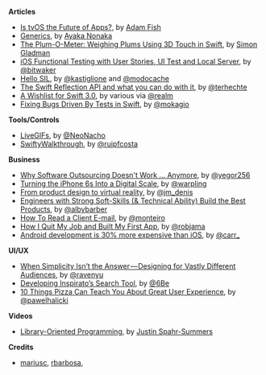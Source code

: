 **Articles**

* [Is tvOS the Future of Apps?](https://realm.io/news/is-tvos-the-future-of-apps/), by [Adam Fish](https://twitter.com/adam_fish)
* [Generics](http://swift.ayaka.me/posts/2015/10/21/generics), by [Ayaka Nonaka](https://twitter.com/ayanonagon)
* [The Plum-O-Meter: Weighing Plums Using 3D Touch in Swift](http://flexmonkey.blogspot.dk/2015/10/the-plum-o-meter-weighing-plums-using.html), by [Simon Gladman](https://twitter.com/FlexMonkey)
* [iOS Functional Testing with User Stories, UI Test and Local Server](http://www.thinkandbuild.it/ios-functional-testing-with-user-stories-uitest-and-local-server/), by [@bitwaker](https://twitter.com/bitwaker)
* [Hello SIL](http://swiftc.io/post/132002781944/hello-sil), by [@kastiglione](https://twitter.com/kastiglione) and [@modocache](https://twitter.com/modocache)
* [The Swift Reflection API and what you can do with it](http://appventure.me/2015/10/24/swift-reflection-api-what-you-can-do/), by [@terhechte](https://twitter.com/terhechte)
* [A Wishlist for Swift 3.0](https://realm.io/news/swift-3-wishlist/), by various via [@realm](https://twitter.com/realm)
* [Fixing Bugs Driven By Tests in Swift](http://www.mokacoding.com/blog/fixing-bugs-driven-by-tests-in-swift/), by [@mokagio](https://twitter.com/mokagio)

**Tools/Controls**

* [LiveGIFs](https://github.com/neonichu/LiveGIFs), by [@NeoNacho](https://twitter.com/NeoNacho)
* [SwiftyWalkthrough](https://github.com/ruipfcosta/SwiftyWalkthrough), by [@ruipfcosta](https://twitter.com/ruipfcosta)

**Business**

* [Why Software Outsourcing Doesn't Work ... Anymore](http://www.yegor256.com/2015/10/27/outsourcing-doesnt-work.html), by [@yegor256](https://twitter.com/yegor256)
* [Turning the iPhone 6s Into a Digital Scale](https://medium.com/@warpling/turning-the-iphone-6s-into-a-digital-scale-f2197dc2b6e7#.9y397q7pv), by [@warpling](https://twitter.com/warpling)
* [From product design to virtual reality](https://medium.com/@jmdenis/from-product-design-to-virtual-reality-be46fa793e9b#.l0fk1kkzl), by [@jm_denis](https://twitter.com/jm_denis)
* [Engineers with Strong Soft-Skills (& Technical Ability) Build the Best Products](https://medium.com/@eventbrite/engineers-with-strong-soft-skills-technical-ability-build-the-best-products-ef7e4e6b850f#.86ms8jgwj), by [@albybarber](https://twitter.com/albybarber)
* [How To Read a Client E-mail](https://deardesignstudent.com/how-to-read-a-client-e-mail-ea67e54171a0#.c1ghws4xi), by [@monteiro](https://twitter.com/monteiro)
* [How I Quit My Job and Built My First App](https://medium.com/life-learning/how-i-quit-my-job-and-built-my-first-app-d2a2e1086f41#.vn1p0ych5), by [@robjama](https://twitter.com/robjama)
* [Android development is 30% more expensive than iOS](https://infinum.co/the-capsized-eight/articles/android-development-is-30-percent-more-expensive-than-ios), by [@carr_](https://twitter.com/carr_)

**UI/UX**

* [When Simplicity Isn’t the Answer — Designing for Vastly Different Audiences](https://medium.com/@ravenyu/when-simplicity-isn-t-the-answer-designing-for-vastly-different-audiences-aba249005d2d#.1twx1muo7), by [@ravenyu](https://twitter.com/ravenyu)
* [Developing Inspirato’s Search Tool](https://medium.com/bpxl-craft/developing-a-new-way-to-search-cf1a46d382df#.k80uw1tuk), by [@6Be](https://twitter.com/6Be)
* [10 Things Pizza Can Teach You About Great User Experience](http://macoscope.com/blog/10-things-pizza-can-teach-you-about-great-user-experience/), by [@pawelhalicki](https://twitter.com/pawelhalicki)

**Videos**

* [Library-Oriented Programming](https://www.youtube.com/watch?v=lqNUTW0F4bw), by [Justin Spahr-Summers](https://twitter.com/jspahrsummers)

**Credits**
* [mariusc](https://github.com/mariusc), [rbarbosa](https://github.com/rbarbosa),
